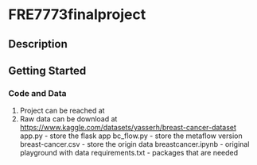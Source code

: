 # FRE7773finalproject
## Description
## Getting Started
### Code and Data
1. Project can be reached at 
2. Raw data can be download at https://www.kaggle.com/datasets/yasserh/breast-cancer-dataset
app.py - store the flask app
bc_flow.py - store the metaflow version
breast-cancer.csv - store the origin data
breastcancer.ipynb - original playground with data
requirements.txt - packages that are needed

